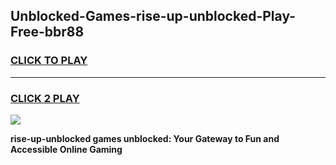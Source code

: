 
## Unblocked-Games-rise-up-unblocked-Play-Free-bbr88
<h3>
<a href="https://premium76.site?title=rise-up-unblocked&ref=18A1">CLICK TO PLAY</a></h3>
<hr>

<h3>
<a href="https://premium76.site?title=rise-up-unblocked&ref=18A1">CLICK 2 PLAY</a>
  
</h3>

<a href="https://premium76.site?title=rise-up-unblocked&ref=18A1"><img src="https://clearcache.store/games.png"></a>


**rise-up-unblocked games unblocked: Your Gateway to Fun and Accessible Online Gaming**
